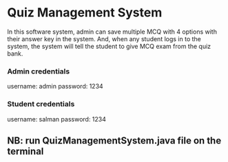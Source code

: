 # Quiz Management System
In this software system, admin can save multiple MCQ with 4 options with their answer key in the system. And, when any student logs in to the system, the system will tell the student to give MCQ exam from the quiz bank.

### Admin credentials
username: admin 
password: 1234

### Student credentials
username: salman
password: 1234

## NB: run QuizManagementSystem.java file on the terminal 




